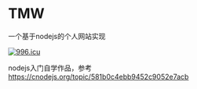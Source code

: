 # TMW

一个基于nodejs的个人网站实现

[![996.icu](https://img.shields.io/badge/link-996.icu-red.svg)](https://996.icu)

nodejs入门自学作品，参考 https://cnodejs.org/topic/581b0c4ebb9452c9052e7acb
